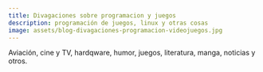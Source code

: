 ```yaml
---
title: Divagaciones sobre programacion y juegos
description: programación de juegos, linux y otras cosas
image: assets/blog-divagaciones-programacion-videojuegos.jpg
---
```


Aviación, cine y TV, hardqware, humor, juegos, literatura, manga, noticias y otros.